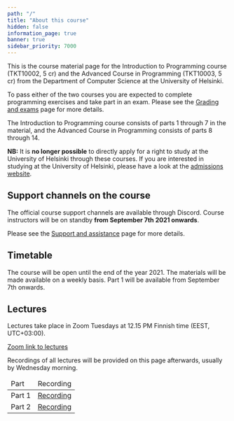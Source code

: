 ```yaml
---
path: "/"
title: "About this course"
hidden: false
information_page: true
banner: true
sidebar_priority: 7000
---
```


This is the course material page for the Introduction to Programming course (TKT10002, 5 cr) and the Advanced Course in Programming (TKT10003, 5 cr) from the Department of Computer Science at the University of Helsinki.

To pass either of the two courses you are expected to complete programming exercises and take part in an exam. Please see the [Grading and exams](/grading-and-exams) page for more details.

The Introduction to Programming course consists of parts 1 through 7 in the material, and the Advanced Course in Programming consists of parts 8 through 14.

**NB:** It is **no longer possible** to directly apply for a right to study at the University of Helsinki through these courses. If you are interested in studying at the University of Helsinki, please have a look at the [admissions website](https://www.helsinki.fi/en/admissions-and-education).

## Support channels on the course

The official course support channels are available through Discord. Course instructors will be on standby **from September 7th 2021 onwards**.

Please see the [Support and assistance](/support-and-assistance) page for more details.

## Timetable

The course will be open until the end of the year 2021. The materials will be made available on a weekly basis. Part 1 will be available from September 7th onwards.

## Lectures

Lectures take place in Zoom Tuesdays at 12.15 PM Finnish time (EEST, UTC+03:00).

[Zoom link to lectures](https://helsinki.zoom.us/j/61102130977)

Recordings of all lectures will be provided on this page afterwards, usually by Wednesday morning.


<table>
  <thead>
    <tr>
      <td>Part</td>
      <td>Recording</td>
    </tr>
  </thead>
  <tbody>
    <tr>
      <td>Part 1</td>
      <td><a href="https://youtu.be/xsQdUpc4tRQ">Recording</a></td>
    </tr>
    <tr>
      <td>Part 2</td>
      <td><a href="https://youtu.be/W1ybi4ZGaLY">Recording</a></td>
    </tr>
  </tbody>
</table>

